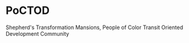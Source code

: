 # PoCTOD
Shepherd's Transformation Mansions, People of Color Transit Oriented Development Community
